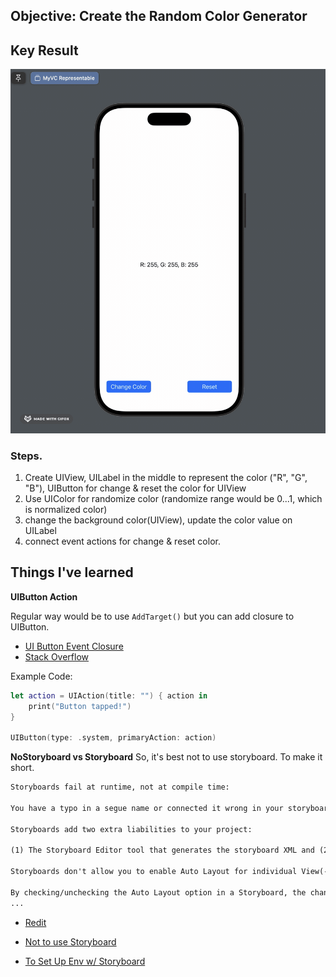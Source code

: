 ## Objective: Create the Random Color Generator 

## Key Result

![Random Color Generator](<.gif/2025-02-10 22.04.40.gif>)

### Steps.
1. Create UIView, UILabel in the middle to represent the color ("R", "G", "B"), UIButton for change & reset the color for UIView
2. Use UIColor for randomize color (randomize range would be 0...1, which is normalized color)
3. change the background color(UIView), update the color value on UILabel
4. connect event actions for change & reset color.

## Things I've learned 

**UIButton Action**

Regular way would be to use `AddTarget()` but you can add closure to UIButton.
* [UI Button Event Closure](https://ios-development.tistory.com/1237)
* [Stack Overflow](https://stackoverflow.com/questions/25919472/adding-a-closure-as-target-to-a-uibutton)

Example Code:
```swift
let action = UIAction(title: "") { action in
    print("Button tapped!")
}

UIButton(type: .system, primaryAction: action)
```

**NoStoryboard vs Storyboard**
So, it's best not to use storyboard. To make it short.
```markdown
Storyboards fail at runtime, not at compile time:

You have a typo in a segue name or connected it wrong in your storyboard? It will blow up at runtime. You use a custom UIViewController subclass that doesn't exist anymore in your storyboard?

Storyboards add two extra liabilities to your project:

(1) The Storyboard Editor tool that generates the storyboard XML and (2) the runtime component that parses the XML and creates UI and controller objects from it. Both parts can have bugs that you can't fix.

Storyboards don't allow you to enable Auto Layout for individual View(-Controller)s:

By checking/unchecking the Auto Layout option in a Storyboard, the change is applied to ALL controllers in the Storyboard.
...
``` 

* [Redit](https://www.reddit.com/r/swift/comments/vufo89/storyboard_or_no_storyboard/?rdt=53535)

* [Not to use Storyboard](https://www.quora.com/Are-there-any-advantages-to-not-using-storyboards-when-developing-an-iOS-app-with-Swift)

* [To Set Up Env w/ Storyboard](https://tdcian.tistory.com/424)